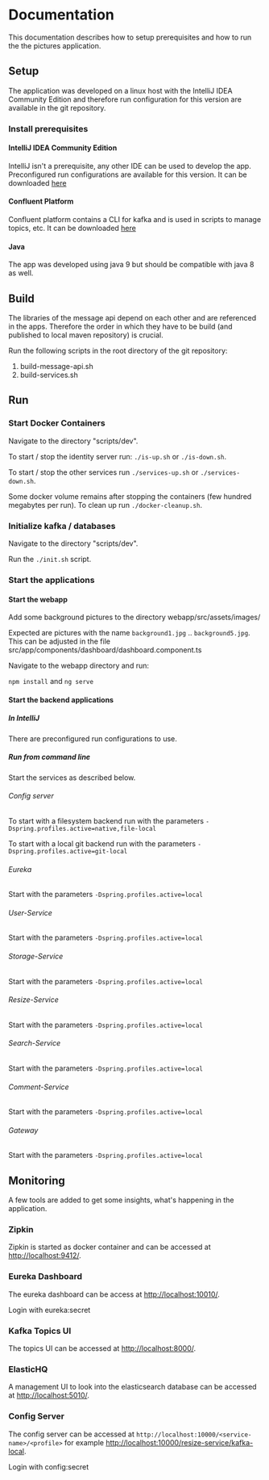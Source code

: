 # Documentation
This documentation describes how to setup prerequisites and how to run the the pictures 
application.

## Setup

The application was developed on a linux host with the IntelliJ IDEA Community Edition and therefore
run configuration for this version are available in the git repository. 

### Install prerequisites

#### IntelliJ IDEA Community Edition
IntelliJ isn't a prerequisite, any other IDE can be used to develop the app. 
Preconfigured run configurations are available for this version.
It can be downloaded [here](https://www.jetbrains.com/idea/download)

#### Confluent Platform
Confluent platform contains a CLI for kafka and is used in scripts to manage topics, etc.
It can be downloaded [here](https://docs.confluent.io/current/installation/installing_cp/rhel-centos.html)

#### Java
The app was developed using java 9 but should be compatible with java 8 as well.

## Build
The libraries of the message api depend on each other and are referenced in the apps.
Therefore the order in which they have to be build (and published to local maven repository) 
is crucial.

Run the following scripts in the root directory of the git repository:

1. build-message-api.sh
2. build-services.sh

## Run

### Start Docker Containers

Navigate to the directory "scripts/dev".

To start / stop the identity server run: `./is-up.sh` or `./is-down.sh`.

To start / stop the other services run `./services-up.sh` or `./services-down.sh`.

Some docker volume remains after stopping the containers (few hundred megabytes per run).
To clean up run `./docker-cleanup.sh`.

### Initialize kafka / databases

Navigate to the directory "scripts/dev".

Run the `./init.sh` script.

### Start the applications

#### Start the webapp
Add some background pictures to the directory webapp/src/assets/images/

Expected are pictures with the name `background1.jpg` .. `background5.jpg`.
This can be adjusted in the file src/app/components/dashboard/dashboard.component.ts

Navigate to the webapp directory and run:

`npm install` and `ng serve`

#### Start the backend applications

##### In IntelliJ

There are preconfigured run configurations to use.

##### Run from command line

Start the services as described below.

###### Config server
To start with a filesystem backend run with the parameters `-Dspring.profiles.active=native,file-local`

To start with a local git backend run with the parameters `-Dspring.profiles.active=git-local`

###### Eureka
Start with the parameters `-Dspring.profiles.active=local`

###### User-Service
Start with the parameters `-Dspring.profiles.active=local`

###### Storage-Service
Start with the parameters `-Dspring.profiles.active=local`

###### Resize-Service
Start with the parameters `-Dspring.profiles.active=local`

###### Search-Service
Start with the parameters `-Dspring.profiles.active=local`

###### Comment-Service
Start with the parameters `-Dspring.profiles.active=local`

###### Gateway
Start with the parameters `-Dspring.profiles.active=local`

## Monitoring
A few tools are added to get some insights, what's happening in the application.

### Zipkin
Zipkin is started as docker container and can be accessed at [http://localhost:9412/](http://localhost:9412/).

### Eureka Dashboard
The eureka dashboard can be access at [http://localhost:10010/](http://localhost:10010/).

Login with eureka:secret

### Kafka Topics UI
The topics UI can be accessed at [http://localhost:8000/](http://localhost:8000/).

### ElasticHQ
A management UI to look into the elasticsearch database can be accessed at [http://localhost:5010/](http://localhost:5010/).

### Config Server
The config server can be accessed at `http://localhost:10000/<service-name>/<profile>`
for example [http://localhost:10000/resize-service/kafka-local](http://localhost:10000/resize-service/kafka-local).

Login with config:secret

